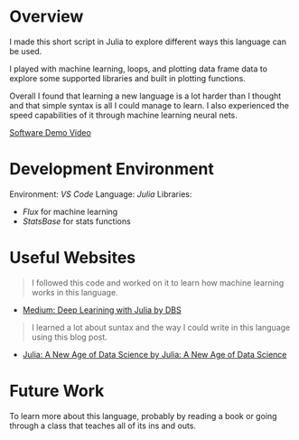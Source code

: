 # Overview

I made this short script in Julia to explore different ways this language can be used. 

I played with machine learning, loops, and plotting data frame data to explore some supported libraries and built in plotting functions. 

Overall I found that learning a new language is a lot harder than I thought and that simple syntax is all I could manage to learn. I also experienced the speed capabilities of it through machine learning neural nets. 

[Software Demo Video](http://youtube.link.goes.here)

# Development Environment

Environment: *VS Code*
Language: *Julia*
Libraries:
- *Flux* for machine learning 
- *StatsBase* for stats functions 

# Useful Websites

> I followed this code and worked on it to learn how machine learning works in this language. 
* [Medium: Deep Learining with Julia by DBS](https://medium.com/coffee-in-a-klein-bottle/deep-learning-with-julia-e7f15ad5080b)

> I learned a lot about suntax and the way I could write in this language using this blog post. 
* [Julia: A New Age of Data Science by Julia: A New Age of Data Science](https://www.analyticsvidhya.com/blog/2021/07/julia-a-new-age-of-data-science/)

# Future Work

To learn more about this language, probably by reading a book or going through a class that teaches all of its ins and outs. 